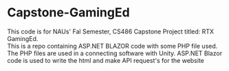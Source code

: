 # Capstone-GamingEd
This code is for NAUs' Fal Semester, CS486 Capstone Project titled: RTX GamingEd. <br />
This is a repo containing ASP.NET BLAZOR code with some PHP file used.
The PHP files are used in a connecting software with Unity.
ASP.NET Blazor code is used to write the html and make API request's for the website

